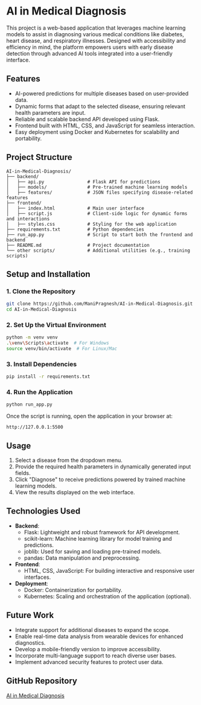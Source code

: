# **AI in Medical Diagnosis**

This project is a web-based application that leverages machine learning models to assist in diagnosing various medical conditions like diabetes, heart disease, and respiratory illnesses. Designed with accessibility and efficiency in mind, the platform empowers users with early disease detection through advanced AI tools integrated into a user-friendly interface.

## **Features**
- AI-powered predictions for multiple diseases based on user-provided data.
- Dynamic forms that adapt to the selected disease, ensuring relevant health parameters are input.
- Reliable and scalable backend API developed using Flask.
- Frontend built with HTML, CSS, and JavaScript for seamless interaction.
- Easy deployment using Docker and Kubernetes for scalability and portability.

## **Project Structure**
```
AI-in-Medical-Diagnosis/
├── backend/
│   ├── api.py                # Flask API for predictions
│   ├── models/               # Pre-trained machine learning models
│   ├── features/             # JSON files specifying disease-related features
├── frontend/
│   ├── index.html            # Main user interface
│   ├── script.js             # Client-side logic for dynamic forms and interactions
│   ├── styles.css            # Styling for the web application
├── requirements.txt          # Python dependencies
├── run_app.py                # Script to start both the frontend and backend
├── README.md                 # Project documentation
└── other scripts/            # Additional utilities (e.g., training scripts)
```

## **Setup and Installation**

### **1. Clone the Repository**
```bash
git clone https://github.com/ManiPragnesh/AI-in-Medical-Diagnosis.git
cd AI-in-Medical-Diagnosis
```

### **2. Set Up the Virtual Environment**
```bash
python -m venv venv
.\venv\Scripts\activate  # For Windows
source venv/bin/activate  # For Linux/Mac
```

### **3. Install Dependencies**
```bash
pip install -r requirements.txt
```

### **4. Run the Application**
```bash
python run_app.py
```
Once the script is running, open the application in your browser at:
```
http://127.0.0.1:5500
```

## **Usage**
1. Select a disease from the dropdown menu.
2. Provide the required health parameters in dynamically generated input fields.
3. Click "Diagnose" to receive predictions powered by trained machine learning models.
4. View the results displayed on the web interface.

## **Technologies Used**
- **Backend**:
  - Flask: Lightweight and robust framework for API development.
  - scikit-learn: Machine learning library for model training and predictions.
  - joblib: Used for saving and loading pre-trained models.
  - pandas: Data manipulation and preprocessing.
- **Frontend**:
  - HTML, CSS, JavaScript: For building interactive and responsive user interfaces.
- **Deployment**:
  - Docker: Containerization for portability.
  - Kubernetes: Scaling and orchestration of the application (optional).

## **Future Work**
- Integrate support for additional diseases to expand the scope.
- Enable real-time data analysis from wearable devices for enhanced diagnostics.
- Develop a mobile-friendly version to improve accessibility.
- Incorporate multi-language support to reach diverse user bases.
- Implement advanced security features to protect user data.

## **GitHub Repository**
[AI in Medical Diagnosis](https://github.com/ManiPragnesh/AI-in-Medical-Diagnosis)
